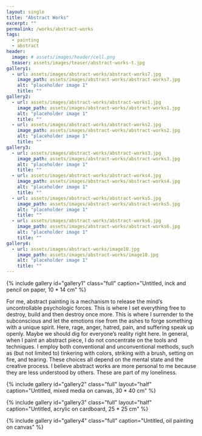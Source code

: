 ```yaml
---
layout: single
title: "Abstract Works"
excerpt: ""
permalink: /works/abstract-works
tags:
  - painting
  - abstract
header:
  image: # assets/images/header/cell.png
  teaser: assets/images/teaser/abstract-works-t.jpg
gallery1:
  - url: assets/images/abstract-works/abstract-works7.jpg
    image_path: assets/images/abstract-works/abstract-works7.jpg
    alt: "placeholder image 1"
    title: ""
gallery2:
  - url: assets/images/abstract-works/abstract-works1.jpg
    image_path: assets/images/abstract-works/abstract-works1.jpg
    alt: "placeholder image 1"
    title: ""
  - url: assets/images/abstract-works/abstract-works2.jpg
    image_path: assets/images/abstract-works/abstract-works2.jpg
    alt: "placeholder image 1"
    title: ""
gallery3:
  - url: assets/images/abstract-works/abstract-works3.jpg
    image_path: assets/images/abstract-works/abstract-works3.jpg
    alt: "placeholder image 1"
    title: ""
  - url: assets/images/abstract-works/abstract-works4.jpg
    image_path: assets/images/abstract-works/abstract-works4.jpg
    alt: "placeholder image 1"
    title: ""
  - url: assets/images/abstract-works/abstract-works5.jpg
    image_path: assets/images/abstract-works/abstract-works5.jpg
    alt: "placeholder image 1"
    title: ""
  - url: assets/images/abstract-works/abstract-works6.jpg
    image_path: assets/images/abstract-works/abstract-works6.jpg
    alt: "placeholder image 1"
    title: ""
gallery4:
  - url: assets/images/abstract-works/image10.jpg
    image_path: assets/images/abstract-works/image10.jpg
    alt: "placeholder image 1"
    title: ""
---
```


{% include gallery id="gallery1" class="full" caption="Untitled, inck and pencil on paper, 10 * 14 cm" %}

For me, abstract painting is a mechanism to release the mind’s uncontrollable psychologic forces. This is where I set everything free to destroy, build and then destroy once more. This is where I surrender to the subconscious and let the emotions rise from the ashes to forge something with a unique spirit. Here, rage, anger, hatred, pain, and suffering speak up openly. Maybe we should dig for everyone’s reality right here.
In general, when I paint an abstract piece, I do not concentrate on the tools and techniques. I employ both conventional and unconventional methods, such as (but not limited to) tinkering with colors, striking with a brush, setting on fire, and tearing. These choices all depend on the mental state and the creative process.
I believe abstract works are more personal to me because they are less understood by others. These are part of my loneliness.

{% include gallery id="gallery2" class="full" layout="half" caption="Untitled, mixed media on canvas, 30 * 40 cm" %}

{% include gallery id="gallery3" class="full" layout="half" caption="Untitled, acrylic on cardboard, 25 * 25 cm" %}

{% include gallery id="gallery4" class="full" caption="Untitled, oil painting on canvas" %}

